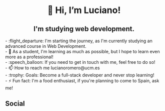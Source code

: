 <div class="greeting">
  <h1 align="center">👋 Hi, I’m Luciano!</h1>
</div>
<div>
  <h2 align="center">I'm studying web development.</h2>
</div>
<div>
- :flight_departure: I'm starting the journey, as I'm currently studying an advanced course in Web Development.</br>
- 🌱 As a student, I'm learning as much as possible, but I hope to learn even more as a professional!</br>
- :speech_balloon: If you need to get in touch with me, feel free to do so!</br>
- 📫 How to reach me lucianoromero@ucm.es</br>
- :trophy: Goals: Become a full-stack developer and never stop learning!</br>
- ⚡ Fun fact: I'm a food enthusiast, if you're planning to come to Spain, ask me!</br>
  <div>
    <h2>Social</h2>
  </div>

</div>

